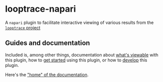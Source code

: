 # looptrace-napari
A `napari` plugin to facilitate interactive viewing of various results from the [`looptrace` project](https://github.com/gerlichlab/looptrace)

## Guides and documentation
Included is, among other things, documentation about [what's viewable](./docs/user_docs/README.md#what-can-be-visualised) with this plugin, how to [get started](./docs/user_docs/README.md#quickstart) using this plugin, or how to [develop](./docs/development.md) this plugin.

Here's the ["home" of the documentation](./docs/).
